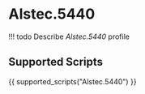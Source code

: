 

# Alstec.5440


<!-- prettier-ignore -->
!!! todo
    Describe *Alstec.5440* profile

## Supported Scripts

{{ supported_scripts("Alstec.5440") }}
